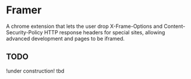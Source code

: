 # Framer
A chrome extension that lets the user drop X-Frame-Options and Content-Security-Policy HTTP response headers for special sites, allowing advanced development and pages to be iframed.

## TODO

!under construction!
tbd